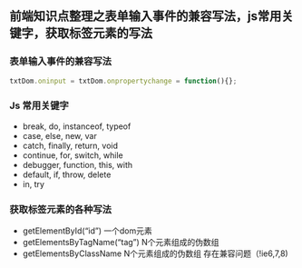 前端知识点整理之表单输入事件的兼容写法，js常用关键字，获取标签元素的写法
---

### 表单输入事件的兼容写法

```javascript
txtDom.oninput = txtDom.onpropertychange = function(){};
```

### Js 常用关键字

- break, do, instanceof, typeof
- case, else, new, var
- catch, finally, return, void
- continue, for, switch, while
- debugger, function, this, with
- default, if, throw, delete
- in, try

### 获取标签元素的各种写法

- getElementById(“id”) 一个dom元素
- getElementsByTagName(“tag”) N个元素组成的伪数组
- getElementsByClassName N个元素组成的伪数组 存在兼容问题（!ie6,7,8)